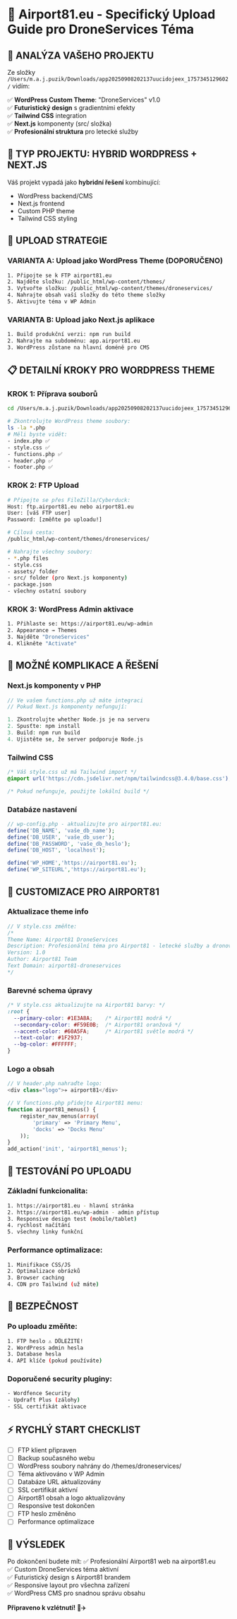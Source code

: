 # 🚁 Airport81.eu - Specifický Upload Guide pro DroneServices Téma

## 📂 ANALÝZA VAŠEHO PROJEKTU

Ze složky `/Users/m.a.j.puzik/Downloads/app20250908202137uucidojeex_1757345129602/` vidím:

✅ **WordPress Custom Theme**: "DroneServices" v1.0  
✅ **Futuristický design** s gradientními efekty  
✅ **Tailwind CSS** integration  
✅ **Next.js** komponenty (src/ složka)  
✅ **Profesionální struktura** pro letecké služby

## 🎯 TYP PROJEKTU: HYBRID WORDPRESS + NEXT.JS

Váš projekt vypadá jako **hybridní řešení** kombinující:
- WordPress backend/CMS
- Next.js frontend
- Custom PHP theme
- Tailwind CSS styling

## 🚀 UPLOAD STRATEGIE

### VARIANTA A: Upload jako WordPress Theme (DOPORUČENO)
```bash
1. Připojte se k FTP airport81.eu
2. Najděte složku: /public_html/wp-content/themes/
3. Vytvořte složku: /public_html/wp-content/themes/droneservices/
4. Nahrajte obsah vaší složky do této theme složky
5. Aktivujte téma v WP Admin
```

### VARIANTA B: Upload jako Next.js aplikace
```bash
1. Build produkční verzi: npm run build
2. Nahrajte na subdoménu: app.airport81.eu
3. WordPress zůstane na hlavní doméně pro CMS
```

## 📋 DETAILNÍ KROKY PRO WORDPRESS THEME

### KROK 1: Příprava souborů
```bash
cd /Users/m.a.j.puzik/Downloads/app20250908202137uucidojeex_1757345129602/

# Zkontrolujte WordPress theme soubory:
ls -la *.php
# Měli byste vidět:
- index.php ✅
- style.css ✅ 
- functions.php ✅
- header.php ✅
- footer.php ✅
```

### KROK 2: FTP Upload
```bash
# Připojte se přes FileZilla/Cyberduck:
Host: ftp.airport81.eu nebo airport81.eu
User: [váš FTP user]
Password: [změňte po uploadu!]

# Cílová cesta:
/public_html/wp-content/themes/droneservices/

# Nahrajte všechny soubory:
- *.php files
- style.css
- assets/ folder
- src/ folder (pro Next.js komponenty)
- package.json
- všechny ostatní soubory
```

### KROK 3: WordPress Admin aktivace
```bash
1. Přihlaste se: https://airport81.eu/wp-admin
2. Appearance → Themes
3. Najděte "DroneServices"
4. Klikněte "Activate"
```

## 🔧 MOŽNÉ KOMPLIKACE A ŘEŠENÍ

### Next.js komponenty v PHP
```php
// Ve vašem functions.php už máte integraci
// Pokud Next.js komponenty nefungují:

1. Zkontrolujte whether Node.js je na serveru
2. Spusťte: npm install
3. Build: npm run build  
4. Ujistěte se, že server podporuje Node.js
```

### Tailwind CSS
```css
/* Váš style.css už má Tailwind import */
@import url('https://cdn.jsdelivr.net/npm/tailwindcss@3.4.0/base.css');

/* Pokud nefunguje, použijte lokální build */
```

### Databáze nastavení
```php
// wp-config.php - aktualizujte pro airport81.eu:
define('DB_NAME', 'vaše_db_name');
define('DB_USER', 'vaše_db_user'); 
define('DB_PASSWORD', 'vaše_db_heslo');
define('DB_HOST', 'localhost');

define('WP_HOME','https://airport81.eu');
define('WP_SITEURL','https://airport81.eu');
```

## 🎨 CUSTOMIZACE PRO AIRPORT81

### Aktualizace theme info
```php
// V style.css změňte:
/*
Theme Name: Airport81 DroneServices
Description: Profesionální téma pro Airport81 - letecké služby a dronové natáčení
Version: 1.0
Author: Airport81 Team
Text Domain: airport81-droneservices
*/
```

### Barevné schema úpravy
```css
/* V style.css aktualizujte na Airport81 barvy: */
:root {
  --primary-color: #1E3A8A;    /* Airport81 modrá */
  --secondary-color: #F59E0B;  /* Airport81 oranžová */
  --accent-color: #60A5FA;     /* Airport81 světle modrá */
  --text-color: #1F2937;
  --bg-color: #FFFFFF;
}
```

### Logo a obsah
```php
// V header.php nahraďte logo:
<div class="logo">✈️ airport81</div>

// V functions.php přidejte Airport81 menu:
function airport81_menus() {
    register_nav_menus(array(
        'primary' => 'Primary Menu',
        'docks' => 'Docks Menu'
    ));
}
add_action('init', 'airport81_menus');
```

## 📱 TESTOVÁNÍ PO UPLOADU

### Základní funkcionalita:
```bash
1. https://airport81.eu - hlavní stránka
2. https://airport81.eu/wp-admin - admin přístup
3. Responsive design test (mobile/tablet)
4. rychlost načítání
5. všechny linky funkční
```

### Performance optimalizace:
```bash
1. Minifikace CSS/JS
2. Optimalizace obrázků
3. Browser caching
4. CDN pro Tailwind (už máte)
```

## 🔐 BEZPEČNOST

### Po uploadu změňte:
```bash
1. FTP heslo ⚠️ DŮLEŽITÉ!
2. WordPress admin hesla
3. Database hesla
4. API klíče (pokud používáte)
```

### Doporučené security pluginy:
```bash
- Wordfence Security
- Updraft Plus (zálohy)
- SSL certifikát aktivace
```

## ⚡ RYCHLÝ START CHECKLIST

- [ ] FTP klient připraven
- [ ] Backup současného webu
- [ ] WordPress soubory nahrány do /themes/droneservices/
- [ ] Téma aktivováno v WP Admin
- [ ] Databáze URL aktualizovány
- [ ] SSL certifikát aktivní
- [ ] Airport81 obsah a logo aktualizovány
- [ ] Responsive test dokončen
- [ ] FTP heslo změněno
- [ ] Performance optimalizace

## 🎯 VÝSLEDEK

Po dokončení budete mít:
✅ Profesionální Airport81 web na airport81.eu  
✅ Custom DroneServices téma aktivní  
✅ Futuristický design s Airport81 brandem  
✅ Responsive layout pro všechna zařízení  
✅ WordPress CMS pro snadnou správu obsahu

**Připraveno k vzlétnutí!** 🚀✈️